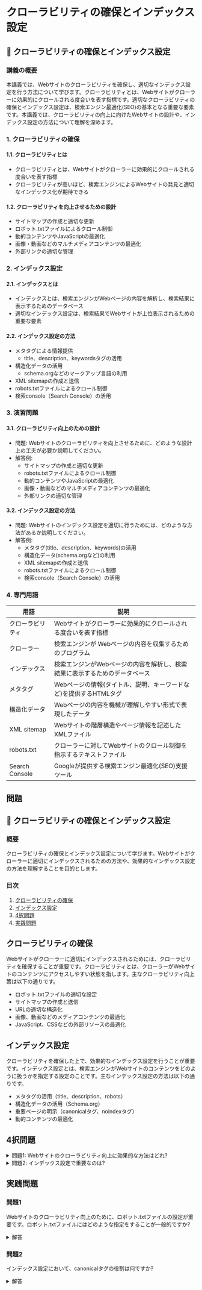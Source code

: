 # クローラビリティの確保とインデックス設定

## 📝 クローラビリティの確保とインデックス設定

<a id="introduction"></a>
### 講義の概要
本講義では、Webサイトのクローラビリティを確保し、適切なインデックス設定を行う方法について学びます。クローラビリティとは、Webサイトがクローラーに効果的にクロールされる度合いを表す指標です。適切なクローラビリティの確保とインデックス設定は、検索エンジン最適化(SEO)の基本となる重要な要素です。本講義では、クローラビリティの向上に向けたWebサイトの設計や、インデックス設定の方法について理解を深めます。

<a id="crawler-accessibility"></a>
### 1. クローラビリティの確保
#### 1.1. クローラビリティとは
- クローラビリティとは、Webサイトがクローラーに効果的にクロールされる度合いを表す指標
- クローラビリティが高いほど、検索エンジンによるWebサイトの発見と適切なインデックス化が期待できる

#### 1.2. クローラビリティを向上させるための設計
- サイトマップの作成と適切な更新
- ロボット.txtファイルによるクロール制御
- 動的コンテンツやJavaScriptの最適化
- 画像・動画などのマルチメディアコンテンツの最適化
- 外部リンクの適切な管理

<a id="index-setting"></a>
### 2. インデックス設定
#### 2.1. インデックスとは
- インデックスとは、検索エンジンがWebページの内容を解析し、検索結果に表示するためのデータベース
- 適切なインデックス設定は、検索結果でWebサイトが上位表示されるための重要な要素

#### 2.2. インデックス設定の方法
- メタタグによる情報提供
  - title、description、keywordsタグの活用
- 構造化データの活用
  - schema.orgなどのマークアップ言語の利用
- XML sitemapの作成と送信
- robots.txtファイルによるクロール制御
- 検索console（Search Console）の活用

<a id="examples-and-exercises"></a>
### 3. 演習問題
#### 3.1. クローラビリティ向上のための設計
- 問題: Webサイトのクローラビリティを向上させるために、どのような設計上の工夫が必要か説明してください。
- 解答例:
  - サイトマップの作成と適切な更新
  - robots.txtファイルによるクロール制御
  - 動的コンテンツやJavaScriptの最適化
  - 画像・動画などのマルチメディアコンテンツの最適化
  - 外部リンクの適切な管理

#### 3.2. インデックス設定の方法
- 問題: Webサイトのインデックス設定を適切に行うためには、どのような方法があるか説明してください。
- 解答例:
  - メタタグ(title、description、keywords)の活用
  - 構造化データ(schema.orgなど)の利用
  - XML sitemapの作成と送信
  - robots.txtファイルによるクロール制御
  - 検索console（Search Console）の活用

<a id="glossary"></a>
### 4. 専門用語
| 用語 | 説明 |
| --- | --- |
| クローラビリティ | Webサイトがクローラーに効果的にクロールされる度合いを表す指標 |
| クローラー | 検索エンジンが Webページの内容を収集するためのプログラム |
| インデックス | 検索エンジンがWebページの内容を解析し、検索結果に表示するためのデータベース |
| メタタグ | Webページの情報(タイトル、説明、キーワードなど)を提供するHTMLタグ |
| 構造化データ | Webページの内容を機械が理解しやすい形式で表現したデータ |
| XML sitemap | Webサイトの階層構造やページ情報を記述したXMLファイル |
| robots.txt | クローラーに対してWebサイトのクロール制御を指示するテキストファイル |
| Search Console | Googleが提供する検索エンジン最適化(SEO)支援ツール |

## 問題

## 📝 クローラビリティの確保とインデックス設定

<a id="introduction"></a>
### 概要
クローラビリティの確保とインデックス設定について学びます。Webサイトがクローラーに適切にインデックスされるための方法や、効果的なインデックス設定の方法を理解することを目的とします。

### 目次
1. [クローラビリティの確保](#crawlability)
2. [インデックス設定](#indexing)
3. [4択問題](#multiple-choice)
4. [実践問題](#exercises)

<a id="crawlability"></a>
## クローラビリティの確保
Webサイトがクローラーに適切にインデックスされるためには、クローラビリティを確保することが重要です。クローラビリティとは、クローラーがWebサイトのコンテンツにアクセスしやすい状態を指します。主なクローラビリティ向上策は以下の通りです。

- ロボット.txtファイルの適切な設定
- サイトマップの作成と送信
- URLの適切な構造化
- 画像、動画などのメディアコンテンツの最適化
- JavaScript、CSSなどの外部リソースの最適化

<a id="indexing"></a>
## インデックス設定
クローラビリティを確保した上で、効果的なインデックス設定を行うことが重要です。インデックス設定とは、検索エンジンがWebサイトのコンテンツをどのように扱うかを指定する設定のことです。主なインデックス設定の方法は以下の通りです。

- メタタグの活用（title、description、robots）
- 構造化データの活用（Schema.org）
- 重要ページの明示（canonicalタグ、noindexタグ）
- 動的コンテンツの最適化

<a id="multiple-choice"></a>
## 4択問題

<details>
<summary>問題1: Webサイトのクローラビリティ向上に効果的な方法はどれ?</summary>

- a. サイトマップの作成と送信
- b. 外部リソースの最適化
- c. URLの適切な構造化
- d. 上記a~cすべて

<details>
<summary>回答と解説</summary>

回答: d. 上記a~cすべて

Webサイトのクローラビリティを向上させるには、ロボット.txtファイルの適切な設定、サイトマップの作成と送信、URLの適切な構造化、画像・動画などのメディアコンテンツの最適化、JavaScript・CSSなどの外部リソースの最適化など、様々な取り組みが重要です。
</details>
</details>

<details>
<summary>問題2: インデックス設定で重要なのは?</summary>

- a. メタタグの活用
- b. 構造化データの活用
- c. 重要ページの明示
- d. 上記a~cすべて

<details>
<summary>回答と解説</summary>

回答: d. 上記a~cすべて

インデックス設定で重要なのは、メタタグの活用（title、description、robots）、構造化データの活用（Schema.org）、canonicalタグやnoindexタグによる重要ページの明示、動的コンテンツの最適化など、様々な取り組みが必要です。
</details>
</details>

<a id="exercises"></a>
## 実践問題

### 問題1
Webサイトのクローラビリティ向上のために、ロボット.txtファイルの設定が重要です。ロボット.txtファイルにはどのような指定をすることが一般的ですか?

<details>
<summary>解答</summary>

ロボット.txtファイルには、クローラーに対して特定のディレクトリやファイルへのアクセスを許可/拒否する指定をします。一般的には以下のような設定が行われます。

- Useragent: *
- Disallow: /cgi-bin/
- Disallow: /private/
- Allow: /public/

上記の設定では、すべてのクローラーに対して/cgi-bin/と/private/ディレクトリへのアクセスを拒否し、/public/ディレクトリへのアクセスを許可しています。
</details>

### 問題2
インデックス設定において、canonicalタグの役割は何ですか?

<details>
<summary>解答</summary>

canonicalタグは、同一コンテンツに複数のURLが存在する場合に、検索エンジンに対して「この URL が正しいページのURL」と伝えるためのタグです。

> "The canonical tag is a way of telling search engines that a specific URL represents the master copy of a page. Using the canonical tag prevents issues with duplicate content, where multiple URLs point to the same content." - Google Search Central

つまり、canonicalタグを使うことで、検索エンジンがどのURLをメインのページとして扱うべきかを指定することができ、重複コンテンツの問題を解決できます。
</details>